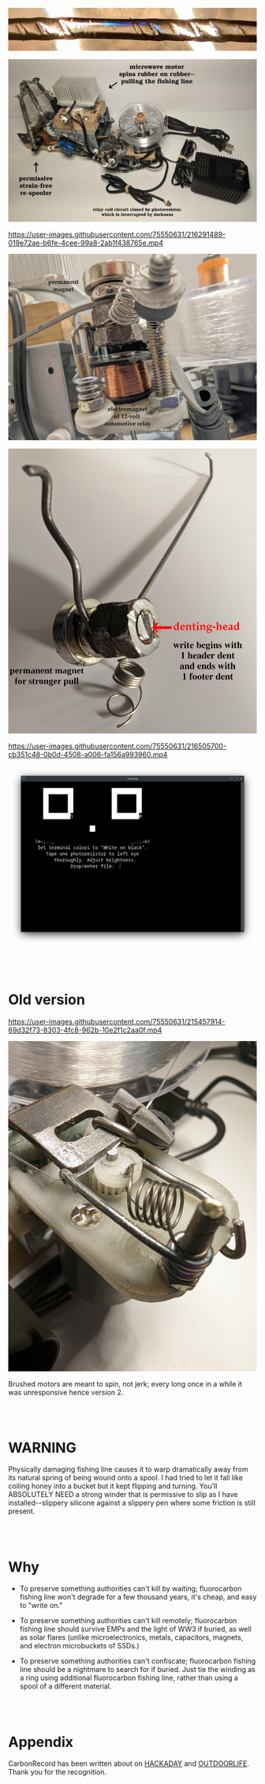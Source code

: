 <p align="center">
  <img src="https://raw.githubusercontent.com/compromise-evident/CarbonRecord/main/Other/Data-on-the-line.jpg">
</p>

<p align="center">
  <img src="https://raw.githubusercontent.com/compromise-evident/CarbonRecord/main/Other/Device_1a337f096d24a562ad99ff50e21ce81fe92e3dbf3bee34faed5e2c39bf2dbcf6.jpg">
</p>

https://user-images.githubusercontent.com/75550631/216291489-019e72ae-b6fe-4cee-99a8-2ab1f438765e.mp4

<p align="center">
  <img src="https://raw.githubusercontent.com/compromise-evident/CarbonRecord/main/Other/Denting-assembly.png">
</p>

<p align="center">
  <img src="https://raw.githubusercontent.com/compromise-evident/CarbonRecord/main/Other/Denter_2_5391b145e588997ea3d22251aab5d342e63a8aaee8a949a1565fdc305f75e867.jpg">
</p>

https://user-images.githubusercontent.com/75550631/216505700-cb351c48-0b0d-4508-a006-fa156a993960.mp4

<p align="center">
  <img src="https://raw.githubusercontent.com/compromise-evident/CarbonRecord/main/Other/Terminal_afd5817742608a3645f1ebb4dfdc0698.png">
</p>

<br>
<br>

# Old version

https://user-images.githubusercontent.com/75550631/215457914-69d32f73-8303-4fc8-962b-10e2f1c2aa0f.mp4

<p align="center">
  <img src="https://raw.githubusercontent.com/compromise-evident/CarbonRecord/main/Other/Denter.jpg">
</p>

Brushed motors are meant to spin, not jerk; every long once in a while it was unresponsive hence version 2.

<br>
<br>

# WARNING

Physically damaging fishing line causes it to warp dramatically away from its natural spring of being
wound onto a spool. I had tried to let it fall like coiling honey into a bucket but it kept flipping
and turning. You'll ABSOLUTELY NEED a strong winder that is permissive to slip as I have
installed--slippery silicone against a slippery pen where some friction is still present.

<br>
<br>

# Why

* To preserve something authorities can't kill by waiting; fluorocarbon fishing line
won't degrade for a few thousand years, it's cheap, and easy to "write on."

* To preserve something authorities can't kill remotely; fluorocarbon fishing line
should survive EMPs and the light of WW3 if buried, as well as solar flares
(unlike microelectronics, metals, capacitors, magnets, and electron microbuckets of SSDs.)

* To preserve something authorities can't confiscate; fluorocarbon fishing line
should be a nightmare to search for if buried. Just tie the winding as a ring using
additional fluorocarbon fishing line, rather than using a spool of a different material.

<br>
<br>

# Appendix

CarbonRecord has been written about on
[HACKADAY](https://hackaday.com/2023/11/08/forever-writing-on-monofilament-fishing-line/)
and [OUTDOORLIFE](https://www.outdoorlife.com/gear/history-preserved-on-fishing-line/). Thank you for the recognition.
